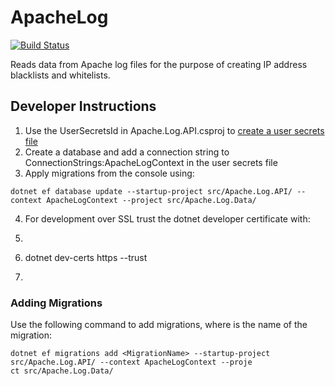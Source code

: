 # ApacheLog

[![Build Status](https://ci.cnetms.info/buildStatus/icon?job=ApacheLog)](#)

Reads data from Apache log files for the purpose of creating IP address blacklists and whitelists.

## Developer Instructions

1. Use the UserSecretsId in Apache.Log.API.csproj to [create a user secrets file](https://docs.microsoft.com/en-us/aspnet/core/security/app-secrets)
2. Create a database and add a connection string to ConnectionStrings:ApacheLogContext in the user secrets file
3. Apply migrations from the console using:

```Shell
dotnet ef database update --startup-project src/Apache.Log.API/ --context ApacheLogContext --project src/Apache.Log.Data/
```

4. For development over SSL trust the dotnet developer certificate with:
5. ```Shell
6. dotnet dev-certs https --trust
7. ```

### Adding Migrations

Use the following command to add migrations, where <MigrationName> is the name of the migration:

```Shell
dotnet ef migrations add <MigrationName> --startup-project src/Apache.Log.API/ --context ApacheLogContext --proje
ct src/Apache.Log.Data/
```
